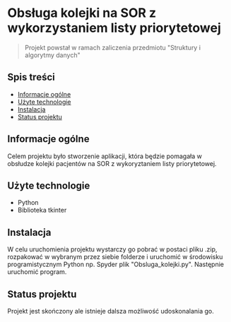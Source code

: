 # Obsługa kolejki na SOR z wykorzystaniem listy priorytetowej
> Projekt powstał w ramach zaliczenia przedmiotu "Struktury i algorytmy danych"

## Spis treści
* [Informacje ogólne](#informacje-ogólne)
* [Użyte technologie](#użyte-technologie)
* [Instalacja](#instalacja)
* [Status projektu](#status-projektu)


## Informacje ogólne
Celem projektu było stworzenie aplikacji, która będzie pomagała w obsłudze kolejki pacjentów na SOR z wykoryztaniem listy priorytetowej.


## Użyte technologie
- Python
- Biblioteka tkinter


## Instalacja
W celu uruchomienia projektu wystarczy go pobrać w postaci pliku .zip, rozpakować w wybranym przez siebie folderze i uruchomić w środowisku programistycznym Python np. Spyder plik "Obsluga_kolejki.py". Następnie uruchomić program.


## Status projektu
Projekt jest skończony ale istnieje dalsza możliwość udoskonalania go.
